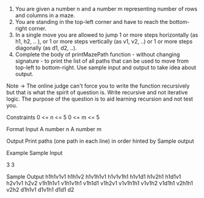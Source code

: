 1. You are given a number n and a number m representing number of rows and columns in a maze.
2. You are standing in the top-left corner and have to reach the bottom-right corner. 
3. In a single move you are allowed to jump 1 or more steps horizontally (as h1, h2, .. ), or 1 or more steps vertically (as v1, v2, ..) or 1 or more steps diagonally (as d1, d2, ..). 
4. Complete the body of printMazePath function - without changing signature - to print the list of all paths that can be used to move from top-left to bottom-right.
Use sample input and output to take idea about output.

Note -> The online judge can't force you to write the function recursively but that is what the spirit of question is. Write recursive and not iterative logic. The purpose of the question is to aid learning recursion and not test you.

Constraints
0 <= n <= 5
0 <= m <= 5

Format
Input
A number n
A number m

Output
Print paths (one path in each line) in order hinted by Sample output

Example
Sample Input

3
3

Sample Output
h1h1v1v1
h1h1v2
h1v1h1v1
h1v1v1h1
h1v1d1
h1v2h1
h1d1v1
h2v1v1
h2v2
v1h1h1v1
v1h1v1h1
v1h1d1
v1h2v1
v1v1h1h1
v1v1h2
v1d1h1
v2h1h1
v2h2
d1h1v1
d1v1h1
d1d1
d2
